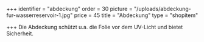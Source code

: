 +++
identifier = "abdeckung"
order = 30
picture = "/uploads/abdeckung-fur-wasserreservoir-1.jpg"
price = 45
title = "Abdeckung"
type = "shopitem"

+++
Die Abdeckung schützt u.a. die Folie vor dem UV-Licht und bietet Sicherheit.